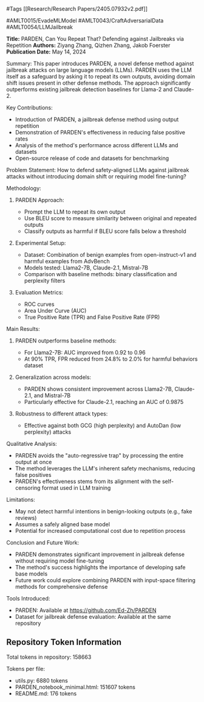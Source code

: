 #Tags
[[Research/Research Papers/2405.07932v2.pdf]]

#AMLT0015/EvadeMLModel
#AMLT0043/CraftAdversarialData
#AMLT0054/LLMJailbreak

**Title:** PARDEN, Can You Repeat That? Defending against Jailbreaks via Repetition
**Authors:** Ziyang Zhang, Qizhen Zhang, Jakob Foerster
**Publication Date:** May 14, 2024

Summary:
This paper introduces PARDEN, a novel defense method against jailbreak attacks on large language models (LLMs). PARDEN uses the LLM itself as a safeguard by asking it to repeat its own outputs, avoiding domain shift issues present in other defense methods. The approach significantly outperforms existing jailbreak detection baselines for Llama-2 and Claude-2.

Key Contributions:
- Introduction of PARDEN, a jailbreak defense method using output repetition
- Demonstration of PARDEN's effectiveness in reducing false positive rates
- Analysis of the method's performance across different LLMs and datasets
- Open-source release of code and datasets for benchmarking

Problem Statement:
How to defend safety-aligned LLMs against jailbreak attacks without introducing domain shift or requiring model fine-tuning?

Methodology:
1. PARDEN Approach:
   - Prompt the LLM to repeat its own output
   - Use BLEU score to measure similarity between original and repeated outputs
   - Classify outputs as harmful if BLEU score falls below a threshold

2. Experimental Setup:
   - Dataset: Combination of benign examples from open-instruct-v1 and harmful examples from AdvBench
   - Models tested: Llama2-7B, Claude-2.1, Mistral-7B
   - Comparison with baseline methods: binary classification and perplexity filters

3. Evaluation Metrics:
   - ROC curves
   - Area Under Curve (AUC)
   - True Positive Rate (TPR) and False Positive Rate (FPR)

Main Results:
1. PARDEN outperforms baseline methods:
   - For Llama2-7B: AUC improved from 0.92 to 0.96
   - At 90% TPR, FPR reduced from 24.8% to 2.0% for harmful behaviors dataset

2. Generalization across models:
   - PARDEN shows consistent improvement across Llama2-7B, Claude-2.1, and Mistral-7B
   - Particularly effective for Claude-2.1, reaching an AUC of 0.9875

3. Robustness to different attack types:
   - Effective against both GCG (high perplexity) and AutoDan (low perplexity) attacks

Qualitative Analysis:
- PARDEN avoids the "auto-regressive trap" by processing the entire output at once
- The method leverages the LLM's inherent safety mechanisms, reducing false positives
- PARDEN's effectiveness stems from its alignment with the self-censoring format used in LLM training

Limitations:
- May not detect harmful intentions in benign-looking outputs (e.g., fake reviews)
- Assumes a safely aligned base model
- Potential for increased computational cost due to repetition process

Conclusion and Future Work:
- PARDEN demonstrates significant improvement in jailbreak defense without requiring model fine-tuning
- The method's success highlights the importance of developing safe base models
- Future work could explore combining PARDEN with input-space filtering methods for comprehensive defense

Tools Introduced:
- PARDEN: Available at https://github.com/Ed-Zh/PARDEN
- Dataset for jailbreak defense evaluation: Available at the same repository

## Repository Token Information
Total tokens in repository: 158663

Tokens per file:
- utils.py: 6880 tokens
- PARDEN_notebook_minimal.html: 151607 tokens
- README.md: 176 tokens
